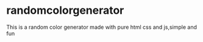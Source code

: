 # randomcolorgenerator

This is a random color generator made with pure html css and js,simple and fun 
